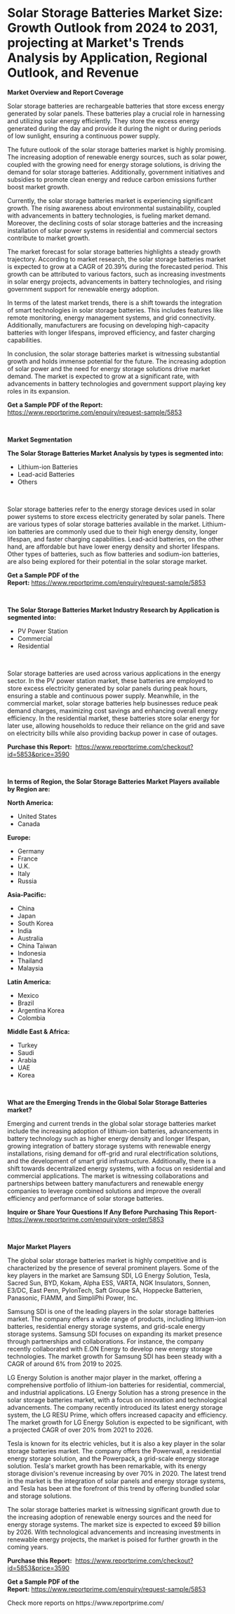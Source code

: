 <p><h1>Solar Storage Batteries Market Size: Growth Outlook from 2024 to 2031, projecting at Market's Trends Analysis by Application, Regional Outlook, and Revenue</h1></p><p><strong>Market Overview and Report Coverage</strong></p>
<p><p>Solar storage batteries are rechargeable batteries that store excess energy generated by solar panels. These batteries play a crucial role in harnessing and utilizing solar energy efficiently. They store the excess energy generated during the day and provide it during the night or during periods of low sunlight, ensuring a continuous power supply.</p><p>The future outlook of the solar storage batteries market is highly promising. The increasing adoption of renewable energy sources, such as solar power, coupled with the growing need for energy storage solutions, is driving the demand for solar storage batteries. Additionally, government initiatives and subsidies to promote clean energy and reduce carbon emissions further boost market growth.</p><p>Currently, the solar storage batteries market is experiencing significant growth. The rising awareness about environmental sustainability, coupled with advancements in battery technologies, is fueling market demand. Moreover, the declining costs of solar storage batteries and the increasing installation of solar power systems in residential and commercial sectors contribute to market growth.</p><p>The market forecast for solar storage batteries highlights a steady growth trajectory. According to market research, the solar storage batteries market is expected to grow at a CAGR of 20.39% during the forecasted period. This growth can be attributed to various factors, such as increasing investments in solar energy projects, advancements in battery technologies, and rising government support for renewable energy adoption.</p><p>In terms of the latest market trends, there is a shift towards the integration of smart technologies in solar storage batteries. This includes features like remote monitoring, energy management systems, and grid connectivity. Additionally, manufacturers are focusing on developing high-capacity batteries with longer lifespans, improved efficiency, and faster charging capabilities.</p><p>In conclusion, the solar storage batteries market is witnessing substantial growth and holds immense potential for the future. The increasing adoption of solar power and the need for energy storage solutions drive market demand. The market is expected to grow at a significant rate, with advancements in battery technologies and government support playing key roles in its expansion.</p></p>
<p><strong>Get a Sample PDF of the Report:</strong> <a href="https://www.reportprime.com/enquiry/request-sample/5853">https://www.reportprime.com/enquiry/request-sample/5853</a></p>
<p>&nbsp;</p>
<p><strong>Market Segmentation</strong></p>
<p><strong>The Solar Storage Batteries Market Analysis by types is segmented into:</strong></p>
<p><ul><li>Lithium-ion Batteries</li><li>Lead-acid Batteries</li><li>Others</li></ul></p>
<p>&nbsp;</p>
<p><p>Solar storage batteries refer to the energy storage devices used in solar power systems to store excess electricity generated by solar panels. There are various types of solar storage batteries available in the market. Lithium-ion batteries are commonly used due to their high energy density, longer lifespan, and faster charging capabilities. Lead-acid batteries, on the other hand, are affordable but have lower energy density and shorter lifespans. Other types of batteries, such as flow batteries and sodium-ion batteries, are also being explored for their potential in the solar storage market.</p></p>
<p><strong>Get a Sample PDF of the Report:</strong>&nbsp;<a href="https://www.reportprime.com/enquiry/request-sample/5853">https://www.reportprime.com/enquiry/request-sample/5853</a></p>
<p>&nbsp;</p>
<p><strong>The Solar Storage Batteries Market Industry Research by Application is segmented into:</strong></p>
<p><ul><li>PV Power Station</li><li>Commercial</li><li>Residential</li></ul></p>
<p>&nbsp;</p>
<p><p>Solar storage batteries are used across various applications in the energy sector. In the PV power station market, these batteries are employed to store excess electricity generated by solar panels during peak hours, ensuring a stable and continuous power supply. Meanwhile, in the commercial market, solar storage batteries help businesses reduce peak demand charges, maximizing cost savings and enhancing overall energy efficiency. In the residential market, these batteries store solar energy for later use, allowing households to reduce their reliance on the grid and save on electricity bills while also providing backup power in case of outages.</p></p>
<p><strong>Purchase this Report:</strong>&nbsp; <a href="https://www.reportprime.com/checkout?id=5853&price=3590">https://www.reportprime.com/checkout?id=5853&price=3590</a></p>
<p>&nbsp;</p>
<p><strong>In terms of Region, the Solar Storage Batteries Market Players available by Region are:</strong></p>
<p>
    <p> <strong> North America: </strong>
        <ul>
            <li>United States</li>
            <li>Canada</li>
        </ul>
        </p> 
    <p> <strong> Europe: </strong>
        <ul>
            <li>Germany</li>
            <li>France</li>
            <li>U.K.</li>
            <li>Italy</li>
            <li>Russia</li>
        </ul>
        </p> 
    <p> <strong> Asia-Pacific: </strong>
        <ul>
            <li>China</li>
            <li>Japan</li>
            <li>South Korea</li>
            <li>India</li>
            <li>Australia</li>
            <li>China Taiwan</li>
            <li>Indonesia</li>
            <li>Thailand</li>
            <li>Malaysia</li>
        </ul>
        </p> 
    <p> <strong> Latin America: </strong>
        <ul>
            <li>Mexico</li>
            <li>Brazil</li>
            <li>Argentina Korea</li>
            <li>Colombia</li>
        </ul>
        </p> 
    <p> <strong> Middle East & Africa: </strong>
        <ul>
            <li>Turkey</li>
            <li>Saudi</li>
            <li>Arabia</li>
            <li>UAE</li>
            <li>Korea</li>
        </ul>
    </p>
    </p>
<p>&nbsp;</p>
<p><strong>What are the Emerging Trends in the Global Solar Storage Batteries market?</strong></p>
<p><p>Emerging and current trends in the global solar storage batteries market include the increasing adoption of lithium-ion batteries, advancements in battery technology such as higher energy density and longer lifespan, growing integration of battery storage systems with renewable energy installations, rising demand for off-grid and rural electrification solutions, and the development of smart grid infrastructure. Additionally, there is a shift towards decentralized energy systems, with a focus on residential and commercial applications. The market is witnessing collaborations and partnerships between battery manufacturers and renewable energy companies to leverage combined solutions and improve the overall efficiency and performance of solar storage batteries.</p></p>
<p><strong>Inquire or Share Your Questions If Any Before Purchasing This Report</strong>- <a href="https://www.reportprime.com/enquiry/pre-order/5853">https://www.reportprime.com/enquiry/pre-order/5853</a></p>
<p>&nbsp;</p>
<p><strong>Major Market Players</strong></p>
<p><p>The global solar storage batteries market is highly competitive and is characterized by the presence of several prominent players. Some of the key players in the market are Samsung SDI, LG Energy Solution, Tesla, Sacred Sun, BYD, Kokam, Alpha ESS, VARTA, NGK Insulators, Sonnen, E3/DC, East Penn, PylonTech, Saft Groupe SA, Hoppecke Batterien, Panasonic, FIAMM, and SimpliPhi Power, Inc.</p><p>Samsung SDI is one of the leading players in the solar storage batteries market. The company offers a wide range of products, including lithium-ion batteries, residential energy storage systems, and grid-scale energy storage systems. Samsung SDI focuses on expanding its market presence through partnerships and collaborations. For instance, the company recently collaborated with E.ON Energy to develop new energy storage technologies. The market growth for Samsung SDI has been steady with a CAGR of around 6% from 2019 to 2025.</p><p>LG Energy Solution is another major player in the market, offering a comprehensive portfolio of lithium-ion batteries for residential, commercial, and industrial applications. LG Energy Solution has a strong presence in the solar storage batteries market, with a focus on innovation and technological advancements. The company recently introduced its latest energy storage system, the LG RESU Prime, which offers increased capacity and efficiency. The market growth for LG Energy Solution is expected to be significant, with a projected CAGR of over 20% from 2021 to 2026.</p><p>Tesla is known for its electric vehicles, but it is also a key player in the solar storage batteries market. The company offers the Powerwall, a residential energy storage solution, and the Powerpack, a grid-scale energy storage solution. Tesla's market growth has been remarkable, with its energy storage division's revenue increasing by over 70% in 2020. The latest trend in the market is the integration of solar panels and energy storage systems, and Tesla has been at the forefront of this trend by offering bundled solar and storage solutions.</p><p>The solar storage batteries market is witnessing significant growth due to the increasing adoption of renewable energy sources and the need for energy storage systems. The market size is expected to exceed $9 billion by 2026. With technological advancements and increasing investments in renewable energy projects, the market is poised for further growth in the coming years.</p></p>
<p><strong>Purchase this Report:</strong>&nbsp;&nbsp;<a href="https://www.reportprime.com/checkout?id=5853&price=3590">https://www.reportprime.com/checkout?id=5853&price=3590</a></p>
<p></p>
<p><strong>Get a Sample PDF of the Report:</strong>&nbsp;<a href="https://www.reportprime.com/enquiry/request-sample/5853">https://www.reportprime.com/enquiry/request-sample/5853</a></p>
<p>Check more reports on https://www.reportprime.com/</p>